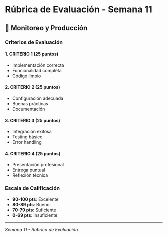 # Rúbrica de Evaluación - Semana 11

## 🎯 Monitoreo y Producción

### Criterios de Evaluación

#### 1. CRITERIO 1 (25 puntos)
- Implementación correcta
- Funcionalidad completa
- Código limpio

#### 2. CRITERIO 2 (25 puntos)
- Configuración adecuada
- Buenas prácticas
- Documentación

#### 3. CRITERIO 3 (25 puntos)
- Integración exitosa
- Testing básico
- Error handling

#### 4. CRITERIO 4 (25 puntos)
- Presentación profesional
- Entrega puntual
- Reflexión técnica

### Escala de Calificación
- **90-100 pts**: Excelente
- **80-89 pts**: Bueno  
- **70-79 pts**: Suficiente
- **0-69 pts**: Insuficiente

---
*Semana 11 - Rúbrica de Evaluación*
